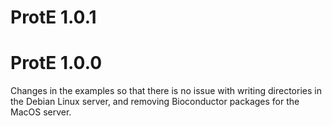 # ProtE 1.0.1



# ProtE 1.0.0

Changes in the examples so that there is no issue with writing directories in the Debian Linux server, and removing Bioconductor packages for the MacOS server. 
